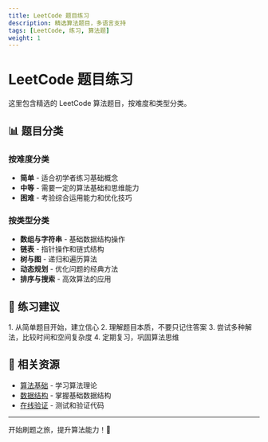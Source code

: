```yaml
---
title: LeetCode 题目练习
description: 精选算法题目，多语言支持
tags: [LeetCode, 练习, 算法题]
weight: 1
---
```


# LeetCode 题目练习

这里包含精选的 LeetCode 算法题目，按难度和类型分类。

## 📊 题目分类

### 按难度分类
- **简单** - 适合初学者练习基础概念
- **中等** - 需要一定的算法基础和思维能力  
- **困难** - 考验综合运用能力和优化技巧

### 按类型分类
- **数组与字符串** - 基础数据结构操作
- **链表** - 指针操作和链式结构
- **树与图** - 递归和遍历算法
- **动态规划** - 优化问题的经典方法
- **排序与搜索** - 高效算法的应用

## 🎯 练习建议

<InfoBox type="info" title="学习策略">
1. 从简单题目开始，建立信心
2. 理解题目本质，不要只记住答案
3. 尝试多种解法，比较时间和空间复杂度
4. 定期复习，巩固算法思维
</InfoBox>

## 🔗 相关资源

- [算法基础](/algorithms) - 学习算法理论
- [数据结构](/data-structures) - 掌握基础数据结构  
- [在线验证](/playground) - 测试和验证代码

---

开始刷题之旅，提升算法能力！💪
